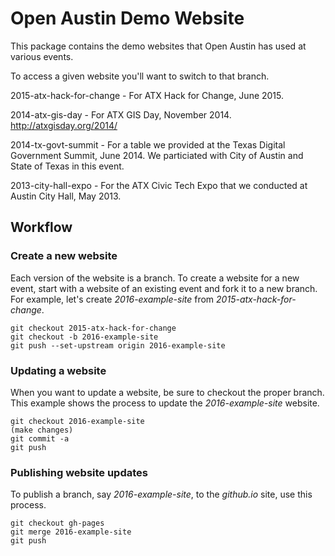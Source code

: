 # Open Austin Demo Website

This package contains the demo websites that Open Austin has
used at various events.

To access a given website you'll want to switch to that
branch.

2015-atx-hack-for-change - For ATX Hack for Change, June 2015.

2014-atx-gis-day - For ATX GIS Day, November
2014. http://atxgisday.org/2014/

2014-tx-govt-summit - For a table we provided at the Texas
Digital Government Summit, June 2014. We particiated with
City of Austin and State of Texas in this event.

2013-city-hall-expo - For the ATX Civic Tech Expo that we
conducted at Austin City Hall, May 2013.

## Workflow

### Create a new website

Each version of the website is a branch. To create a website for a new event, start with a website of an existing event and fork it to a new branch. For example, let's create _2016-example-site_ from _2015-atx-hack-for-change_.

    git checkout 2015-atx-hack-for-change
    git checkout -b 2016-example-site
    git push --set-upstream origin 2016-example-site
    
### Updating a website

When you want to update a website, be sure to checkout the proper branch. This example shows the process to update the _2016-example-site_ website.
    
    git checkout 2016-example-site
    (make changes)
    git commit -a
    git push
    
### Publishing website updates

To publish a branch, say _2016-example-site_, to the _github.io_ site, use this process.

    git checkout gh-pages
    git merge 2016-example-site
    git push

